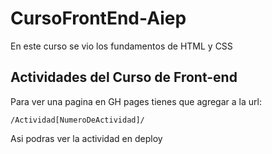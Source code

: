 # CursoFrontEnd-Aiep
En este curso se vio los fundamentos de HTML y CSS
## Actividades del Curso de Front-end
<p>Para ver una pagina en GH pages tienes que agregar a la url: </p>
<code>/Actividad[NumeroDeActividad]/</code>
<p>Asi podras ver la actividad en deploy</p>
